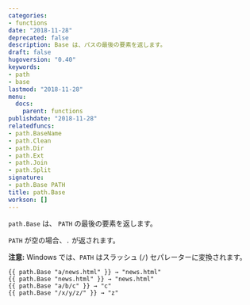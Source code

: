 ```yaml
---
categories:
- functions
date: "2018-11-28"
deprecated: false
description: Base は、パスの最後の要素を返します。
draft: false
hugoversion: "0.40"
keywords:
- path
- base
lastmod: "2018-11-28"
menu:
  docs:
    parent: functions
publishdate: "2018-11-28"
relatedfuncs:
- path.BaseName
- path.Clean
- path.Dir
- path.Ext
- path.Join
- path.Split
signature:
- path.Base PATH
title: path.Base
workson: []
---
```


`path.Base` は、 `PATH` の最後の要素を返します。

`PATH` が空の場合、`.` が返されます。

**注意:** Windows では、`PATH` はスラッシュ (`/`) セパレーターに変換されます。

```go-html-template
{{ path.Base "a/news.html" }} → "news.html"
{{ path.Base "news.html" }} → "news.html"
{{ path.Base "a/b/c" }} → "c"
{{ path.Base "/x/y/z/" }} → "z"
```
